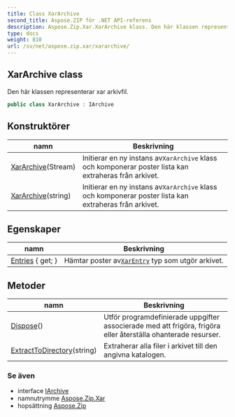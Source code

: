 ```yaml
---
title: Class XarArchive
second_title: Aspose.ZIP för .NET API-referens
description: Aspose.Zip.Xar.XarArchive klass. Den här klassen representerar xar arkivfil.
type: docs
weight: 810
url: /sv/net/aspose.zip.xar/xararchive/
---
```

## XarArchive class

Den här klassen representerar xar arkivfil.

```csharp
public class XarArchive : IArchive
```

## Konstruktörer

| namn | Beskrivning |
| --- | --- |
| [XarArchive](xararchive/#constructor)(Stream) | Initierar en ny instans av`XarArchive` klass och komponerar poster lista kan extraheras från arkivet. |
| [XarArchive](xararchive/#constructor_1)(string) | Initierar en ny instans av`XarArchive` klass och komponerar poster lista kan extraheras från arkivet. |

## Egenskaper

| namn | Beskrivning |
| --- | --- |
| [Entries](../../aspose.zip.xar/xararchive/entries/) { get; } | Hämtar poster av[`XarEntry`](../xarentry/) typ som utgör arkivet. |

## Metoder

| namn | Beskrivning |
| --- | --- |
| [Dispose](../../aspose.zip.xar/xararchive/dispose/)() | Utför programdefinierade uppgifter associerade med att frigöra, frigöra eller återställa ohanterade resurser. |
| [ExtractToDirectory](../../aspose.zip.xar/xararchive/extracttodirectory/)(string) | Extraherar alla filer i arkivet till den angivna katalogen. |

### Se även

* interface [IArchive](../../aspose.zip/iarchive/)
* namnutrymme [Aspose.Zip.Xar](../../aspose.zip.xar/)
* hopsättning [Aspose.Zip](../../)


